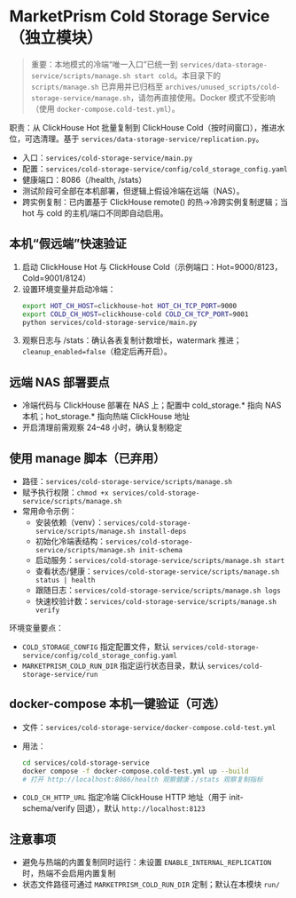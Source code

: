 # MarketPrism Cold Storage Service（独立模块）

> 重要：本地模式的冷端“唯一入口”已统一到 `services/data-storage-service/scripts/manage.sh start cold`。本目录下的 `scripts/manage.sh` 已弃用并已归档至 `archives/unused_scripts/cold-storage-service/manage.sh`，请勿再直接使用。Docker 模式不受影响（使用 `docker-compose.cold-test.yml`）。


职责：从 ClickHouse Hot 批量复制到 ClickHouse Cold（按时间窗口），推进水位，可选清理。基于 `services/data-storage-service/replication.py`。

- 入口：`services/cold-storage-service/main.py`
- 配置：`services/cold-storage-service/config/cold_storage_config.yaml`
- 健康端口：8086（/health, /stats）
- 测试阶段可全部在本机部署，但逻辑上假设冷端在远端（NAS）。
- 跨实例复制：已内置基于 ClickHouse remote() 的热→冷跨实例复制逻辑；当 hot 与 cold 的主机/端口不同即自动启用。


## 本机“假远端”快速验证
1. 启动 ClickHouse Hot 与 ClickHouse Cold（示例端口：Hot=9000/8123，Cold=9001/8124）
2. 设置环境变量并启动冷端：
   ```bash
   export HOT_CH_HOST=clickhouse-hot HOT_CH_TCP_PORT=9000
   export COLD_CH_HOST=clickhouse-cold COLD_CH_TCP_PORT=9001
   python services/cold-storage-service/main.py
   ```
3. 观察日志与 /stats：确认各表复制计数增长，watermark 推进；`cleanup_enabled=false`（稳定后再开启）。

## 远端 NAS 部署要点
- 冷端代码与 ClickHouse 部署在 NAS 上；配置中 cold_storage.* 指向 NAS 本机；hot_storage.* 指向热端 ClickHouse 地址
- 开启清理前需观察 24–48 小时，确认复制稳定

## 使用 manage 脚本（已弃用）
- 路径：`services/cold-storage-service/scripts/manage.sh`
- 赋予执行权限：`chmod +x services/cold-storage-service/scripts/manage.sh`
- 常用命令示例：
  - 安装依赖（venv）：`services/cold-storage-service/scripts/manage.sh install-deps`
  - 初始化冷端表结构：`services/cold-storage-service/scripts/manage.sh init-schema`
  - 启动服务：`services/cold-storage-service/scripts/manage.sh start`
  - 查看状态/健康：`services/cold-storage-service/scripts/manage.sh status | health`
  - 跟随日志：`services/cold-storage-service/scripts/manage.sh logs`
  - 快速校验计数：`services/cold-storage-service/scripts/manage.sh verify`

环境变量要点：
- `COLD_STORAGE_CONFIG` 指定配置文件，默认 `services/cold-storage-service/config/cold_storage_config.yaml`
- `MARKETPRISM_COLD_RUN_DIR` 指定运行状态目录，默认 `services/cold-storage-service/run`
## docker-compose 本机一键验证（可选）
- 文件：`services/cold-storage-service/docker-compose.cold-test.yml`
- 用法：
  ```bash
  cd services/cold-storage-service
  docker compose -f docker-compose.cold-test.yml up --build
  # 打开 http://localhost:8086/health 观察健康；/stats 观察复制指标
  ```

- `COLD_CH_HTTP_URL` 指定冷端 ClickHouse HTTP 地址（用于 init-schema/verify 回退），默认 `http://localhost:8123`


## 注意事项
- 避免与热端的内置复制同时运行：未设置 `ENABLE_INTERNAL_REPLICATION` 时，热端不会启用内置复制
- 状态文件路径可通过 `MARKETPRISM_COLD_RUN_DIR` 定制；默认在本模块 `run/`

